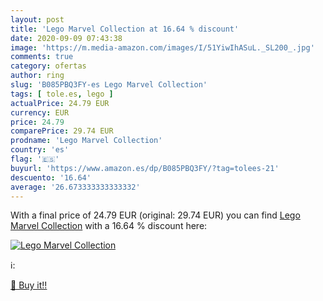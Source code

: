 ```yaml
---
layout: post
title: 'Lego Marvel Collection at 16.64 % discount'
date: 2020-09-09 07:43:38
image: 'https://m.media-amazon.com/images/I/51YiwIhASuL._SL200_.jpg'
comments: true
category: ofertas
author: ring
slug: 'B085PBQ3FY-es Lego Marvel Collection'
tags: [ tole.es, lego ]
actualPrice: 24.79 EUR
currency: EUR
price: 24.79
comparePrice: 29.74 EUR
prodname: 'Lego Marvel Collection'
country: 'es'
flag: '🇪🇸'
buyurl: 'https://www.amazon.es/dp/B085PBQ3FY/?tag=tolees-21'
descuento: '16.64'
average: '26.673333333333332'
---
```


With a final price of 24.79 EUR (original: 29.74 EUR) you can find [Lego Marvel Collection](https://www.amazon.es/dp/B085PBQ3FY/?tag=tolees-21) with a  16.64 % discount here:

[![Lego Marvel Collection](https://m.media-amazon.com/images/I/51YiwIhASuL._SL200_.jpg)](https://www.amazon.es/dp/B085PBQ3FY/?tag=tolees-21)

ℹ️:


[🛒 Buy it!!](https://www.amazon.es/dp/B085PBQ3FY/?tag=tolees-21)
